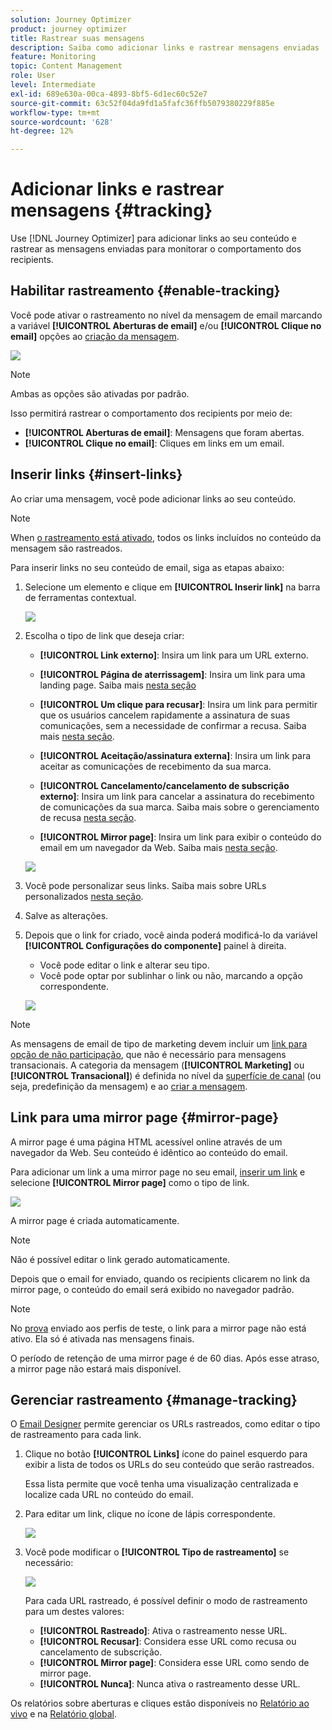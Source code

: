 ```yaml
---
solution: Journey Optimizer
product: journey optimizer
title: Rastrear suas mensagens
description: Saiba como adicionar links e rastrear mensagens enviadas
feature: Monitoring
topic: Content Management
role: User
level: Intermediate
exl-id: 689e630a-00ca-4893-8bf5-6d1ec60c52e7
source-git-commit: 63c52f04da9fd1a5fafc36ffb5079380229f885e
workflow-type: tm+mt
source-wordcount: '628'
ht-degree: 12%

---
```


# Adicionar links e rastrear mensagens {#tracking}

Use [!DNL Journey Optimizer] para adicionar links ao seu conteúdo e rastrear as mensagens enviadas para monitorar o comportamento dos recipients.

## Habilitar rastreamento {#enable-tracking}

Você pode ativar o rastreamento no nível da mensagem de email marcando a variável **[!UICONTROL Aberturas de email]** e/ou **[!UICONTROL Clique no email]** opções ao [criação da mensagem](../messages/get-started-content.md).

![](assets/message-tracking.png)

>[!NOTE]
>
>Ambas as opções são ativadas por padrão.

Isso permitirá rastrear o comportamento dos recipients por meio de:

* **[!UICONTROL Aberturas de email]**: Mensagens que foram abertas.
* **[!UICONTROL Clique no email]**: Cliques em links em um email.

## Inserir links {#insert-links}

Ao criar uma mensagem, você pode adicionar links ao seu conteúdo.

>[!NOTE]
>
>When [o rastreamento está ativado](#enable-tracking), todos os links incluídos no conteúdo da mensagem são rastreados.

Para inserir links no seu conteúdo de email, siga as etapas abaixo:

1. Selecione um elemento e clique em **[!UICONTROL Inserir link]** na barra de ferramentas contextual.

   ![](assets/message-tracking-insert-link.png)

1. Escolha o tipo de link que deseja criar:

   * **[!UICONTROL Link externo]**: Insira um link para um URL externo.

   * **[!UICONTROL Página de aterrissagem]**: Insira um link para uma landing page. Saiba mais [nesta seção](../landing-pages/get-started-lp.md)

   * **[!UICONTROL Um clique para recusar]**: Insira um link para permitir que os usuários cancelem rapidamente a assinatura de suas comunicações, sem a necessidade de confirmar a recusa. Saiba mais [nesta seção](../privacy/opt-out.md#one-click-opt-out).

   * **[!UICONTROL Aceitação/assinatura externa]**: Insira um link para aceitar as comunicações de recebimento da sua marca.

   * **[!UICONTROL Cancelamento/cancelamento de subscrição externo]**: Insira um link para cancelar a assinatura do recebimento de comunicações da sua marca. Saiba mais sobre o gerenciamento de recusa [nesta seção](../privacy/opt-out.md#opt-out-management).

   * **[!UICONTROL Mirror page]**: Insira um link para exibir o conteúdo do email em um navegador da Web. Saiba mais [nesta seção](#mirror-page).

   ![](assets/message-tracking-links.png)

1. Você pode personalizar seus links. Saiba mais sobre URLs personalizados [nesta seção](../personalization/personalization-syntax.md#perso-urls).

1. Salve as alterações.

1. Depois que o link for criado, você ainda poderá modificá-lo da variável **[!UICONTROL Configurações do componente]** painel à direita.

   * Você pode editar o link e alterar seu tipo.
   * Você pode optar por sublinhar o link ou não, marcando a opção correspondente.

   ![](assets/message-tracking-link-settings.png)

>[!NOTE]
>
>As mensagens de email de tipo de marketing devem incluir um [link para opção de não participação](../privacy/opt-out.md#opt-out-management), que não é necessário para mensagens transacionais. A categoria da mensagem (**[!UICONTROL Marketing]** ou **[!UICONTROL Transacional]**) é definida no nível da [superfície de canal](../configuration/channel-surfaces.md#email-type) (ou seja, predefinição da mensagem) e ao [criar a mensagem](../messages/get-started-content.md#create-new-message).

## Link para uma mirror page {#mirror-page}

A mirror page é uma página HTML acessível online através de um navegador da Web. Seu conteúdo é idêntico ao conteúdo do email.

Para adicionar um link a uma mirror page no seu email, [inserir um link](#insert-links) e selecione **[!UICONTROL Mirror page]** como o tipo de link.

![](assets/message-tracking-mirror-page.png)

A mirror page é criada automaticamente.

>[!NOTE]
>
>Não é possível editar o link gerado automaticamente.

Depois que o email for enviado, quando os recipients clicarem no link da mirror page, o conteúdo do email será exibido no navegador padrão.

>[!NOTE]
>
>No [prova](preview.md#send-proofs) enviado aos perfis de teste, o link para a mirror page não está ativo. Ela só é ativada nas mensagens finais.

O período de retenção de uma mirror page é de 60 dias. Após esse atraso, a mirror page não estará mais disponível.

## Gerenciar rastreamento {#manage-tracking}

O [Email Designer](create-email-content.md) permite gerenciar os URLs rastreados, como editar o tipo de rastreamento para cada link.

1. Clique no botão **[!UICONTROL Links]** ícone do painel esquerdo para exibir a lista de todos os URLs do seu conteúdo que serão rastreados.

   Essa lista permite que você tenha uma visualização centralizada e localize cada URL no conteúdo do email.

1. Para editar um link, clique no ícone de lápis correspondente.

   ![](assets/message-tracking-edit-links.png)

1. Você pode modificar o **[!UICONTROL Tipo de rastreamento]** se necessário:

   ![](assets/message-tracking-edit-a-link.png)

   Para cada URL rastreado, é possível definir o modo de rastreamento para um destes valores:

   * **[!UICONTROL Rastreado]**: Ativa o rastreamento nesse URL.
   * **[!UICONTROL Recusar]**: Considera esse URL como recusa ou cancelamento de subscrição.
   * **[!UICONTROL Mirror page]**: Considera esse URL como sendo de mirror page.
   * **[!UICONTROL Nunca]**: Nunca ativa o rastreamento desse URL. <!--This information is saved: if the URL appears again in a future message, its tracking is automatically deactivated.-->

Os relatórios sobre aberturas e cliques estão disponíveis no [Relatório ao vivo](../reports/live-report.md) e na [Relatório global](../reports/global-report.md).
